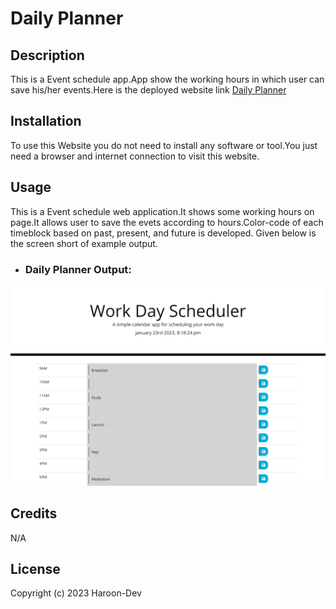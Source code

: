 # Daily Planner


## Description
This is a Event schedule app.App show the working hours in which user can save his/her events.Here is the deployed website link [Daily Planner](https://haroon-dev13.github.io/daily-planner/)


## Installation
To use this Website you do not need to install any software or tool.You just need a browser and internet connection to visit this website.

## Usage
This is a Event schedule web application.It shows some working hours on page.It allows user to save the evets according to hours.Color-code of each timeblock based on past, present, and future is developed.
Given below is the screen short of example output.

* ### Daily Planner Output:
![Daily Planner](assets/images/daily-planner.png)

## Credits
N/A

## License
Copyright (c) 2023 Haroon-Dev
